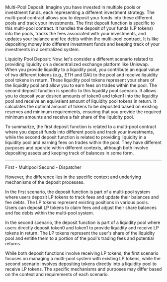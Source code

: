 Multi-Pool Deposit:
Imagine you have invested in multiple pools or investment funds, each representing a different investment strategy. The multi-pool contract allows you to deposit your funds into these different pools and track your investments. The first deposit function is specific to this multi-pool contract. It handles the deposit of your funds (LP tokens) into the pools, tracks the fees associated with your investments, and updates your balance and fee debts within the multi-pool contract. It is like depositing money into different investment funds and keeping track of your investments in a centralized system.

Liquidity Pool Deposit:
Now, let's consider a different scenario related to providing liquidity on a decentralized exchange platform like Uniswap. When you provide liquidity to a liquidity pool, you contribute an equal value of two different tokens (e.g., ETH and DAI) to the pool and receive liquidity pool tokens in return. These liquidity pool tokens represent your share of the liquidity pool and allow you to earn fees on trades within the pool. The second deposit function is specific to this liquidity pool scenario. It allows you to deposit your desired amounts of token0 and token1 into the liquidity pool and receive an equivalent amount of liquidity pool tokens in return. It calculates the optimal amount of tokens to be deposited based on existing reserves and minimum requirements, ensuring that you provide the required minimum amounts and receive a fair share of the liquidity pool.

To summarize, the first deposit function is related to a multi-pool contract where you deposit funds into different pools and track your investments, while the second deposit function is related to providing liquidity in a liquidity pool and earning fees on trades within the pool. They have different purposes and operate within different contexts, although both involve depositing assets and keeping track of balances in some form.

---

First - Multipool
Second - Dispatcher

However, the difference lies in the specific context and underlying mechanisms of the deposit processes.

In the first scenario, the deposit function is part of a multi-pool system where users deposit LP tokens to track fees and update their balances and fee debts. The LP tokens represent existing positions in various pools. Users can deposit LP tokens to claim fees and adjust their share balances and fee debts within the multi-pool system.

In the second scenario, the deposit function is part of a liquidity pool where users directly deposit token0 and token1 to provide liquidity and receive LP tokens in return. The LP tokens represent the user's share of the liquidity pool and entitle them to a portion of the pool's trading fees and potential returns.

While both deposit functions involve receiving LP tokens, the first scenario focuses on managing a multi-pool system with existing LP tokens, while the second scenario involves depositing tokens directly into a liquidity pool to receive LP tokens. The specific mechanisms and purposes may differ based on the context and requirements of each scenario.
